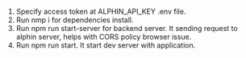 1. Specify access token at ALPHIN_API_KEY .env file.
2. Run nmp i for dependencies install.
3. Run npm run start-server for backend server. It sending request to alphin server, helps with CORS policy browser issue.
4. Run npm run start. It start dev server with application.